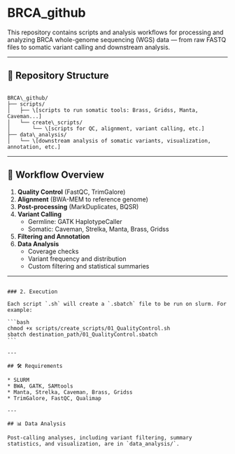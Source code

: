 # BRCA_github

This repository contains scripts and analysis workflows for processing and analyzing BRCA whole-genome sequencing (WGS) data — from raw FASTQ files to somatic variant calling and downstream analysis.

---

## 📁 Repository Structure

```

BRCA\_github/
├── scripts/
│   ├── \[scripts to run somatic tools: Brass, Gridss, Manta, Caveman...]
│   └── create\_scripts/
│       └── \[scripts for QC, alignment, variant calling, etc.]
├── data\_analysis/
│   └── \[downstream analysis of somatic variants, visualization, annotation, etc.]

````

---

## 🔬 Workflow Overview

1. **Quality Control** (FastQC, TrimGalore)
2. **Alignment** (BWA-MEM to reference genome)
3. **Post-processing** (MarkDuplicates, BQSR)
4. **Variant Calling**
   - Germline: GATK HaplotypeCaller
   - Somatic: Caveman, Strelka, Manta, Brass, Gridss
5. **Filtering and Annotation**
6. **Data Analysis**
   - Coverage checks
   - Variant frequency and distribution
   - Custom filtering and statistical summaries

---
````

### 2. Execution

Each script `.sh` will create a `.sbatch` file to be run on slurm. For example:

```bash
chmod +x scripts/create_scripts/01_QualityControl.sh
sbatch destination_path/01_QualityControl.sbatch
```

---

## 🛠 Requirements

* SLURM
* BWA, GATK, SAMtools
* Manta, Strelka, Caveman, Brass, Gridss
* TrimGalore, FastQC, Qualimap

---

## 📊 Data Analysis

Post-calling analyses, including variant filtering, summary statistics, and visualization, are in `data_analysis/`.

